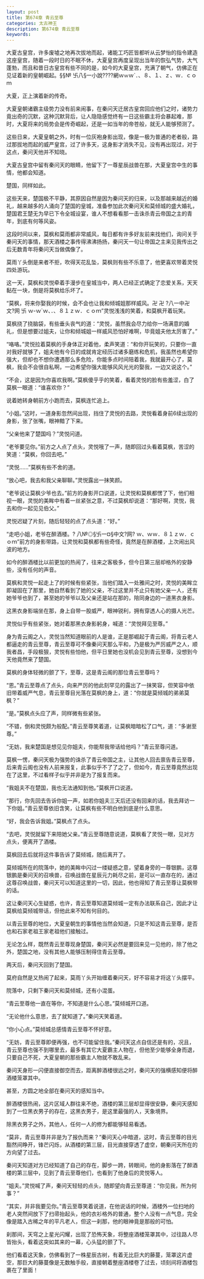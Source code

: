 ```yaml
---
layout: post
title: 第674章 青云至尊
categories: 太古神王
description: 第674章 青云至尊
keywords:
---
```


大夏古皇宫，许多废墟之地再次拔地而起，诸能工巧匠皆都听从云梦怡的指令建造这座皇宫，随着一段时日的不眠不休，大夏皇宫再度呈现出当年的恢弘气势，大气蓬勃，而且和昔日古皇宫有些不同的是，如今的大夏皇宫，充满了朝气，仿佛正在见证着新的皇朝崛起。§§№ 卐八§一小說????網ｗ`ｗ`ｗ`．、８、１、ｚ、ｗ．ｃｏｍ

大夏，正上演着新的传奇。

大夏皇朝诸霸主级势力没有前来闹事，在秦问天迁居古皇宫回应他们之时，诸势力竟出奇的沉默，这种沉默背后，让人隐隐感觉终有一日这些霸主将会暴起难，那时，大夏将来的局势会是传奇崛起，还是一如当年的帝苍般，就无人能够预测了。

这些日来，大夏皇朝之外，时有一位灰袍身影出现，像是一极为普通的老者般，路过那拔地而起的威严皇宫，过了许多天，这身影才消失不见，没有再出现过，对于这点，秦问天他并不知晓。

大夏古皇宫中留有秦问天的眼睛，他留下了一尊星辰战兽在那，大夏皇宫中生的事情，他都会知道。

楚国，同样如此。

这些天来，楚国极不平静，其原因自然是因为秦问天的归来，以及那越来越近的婚礼，越来越多的人涌向了楚国的皇城，准备参加此次秦问天和莫倾城的盛大婚礼，楚国君王楚无为早已下令全城设宴，谁人不想看看那一击诛杀青云帝国之主的青年，到底有何等风姿。

这段时间以来，莫枫和莫雨都非常威风，每日都有许多好友前来找他们，询问关于秦问天的事情，那天酒楼之事传得沸沸扬扬，秦问天一句让帝国之主来见我传出之后无数青年将秦问天当做偶像了。

莫雨丫头倒是来者不拒，吹得天花乱坠，莫枫则有些不乐意了，他更喜欢带着灵悦四处游玩。

这一天，莫枫和灵悦牵着手漫步在皇城当中，两人已经正式确定了恋爱关系，天天黏在一块，倒是将莫枫给乐坏了。

“莫枫，将来你娶我的时候，会不会也让我和倾城姐那样威风。卍 卍 ?八一中卍文?网 卐 ｗ-ｗ`ｗ、．、８１ｚｗ．ｃｏｍ”灵悦浅浅的笑着，和莫枫开着玩笑。

莫枫挠了挠脑袋，有些垂头丧气的道：“灵悦，虽然我会尽力给你一场满意的婚礼，但是想要过姐夫，让你和倾城姐一样威风恐怕好难啊，毕竟姐夫他太厉害了。”

“咯咯。”灵悦拉着莫枫的手身体正对着他，柔声笑道：“和你开玩笑的，只要你一直对我好就够了，姐夫他有今日的成就肯定经历过诸多磨练和危机，我虽然也希望你强大，但却也不想你遭遇那么多危险，你能多点时间陪着我，我就最开心了，莫枫，我会不会很自私啊，一边希望你强大能够风风光光的娶我，一边又说这个。”

“不会，这是因为你喜欢我啊。”莫枫傻乎乎的笑着，看着灵悦的脸有些羞涩，白了莫枫一眼道：“谁喜欢你？”

说着她转身朝前方小跑而去，莫枫连忙追上。

“小姐。”这时，一道身影忽然间出现，挡住了灵悦的去路，灵悦看着身前6续出现的身影，张了张嘴，眼神黯了下来。

“父亲他来了楚国吗？”灵悦问道。

“老爷要见你。”前方之人点了点头，灵悦哦了一声，随即回过头看着莫枫，苦涩的笑道：“莫枫，你回去吧。”

“灵悦……”莫枫有些不舍的道。

“放心吧，我去和我父亲聊聊。”灵悦露出一抹笑颜。

“老爷说让莫枫少爷也去。”前方的身影开口说道，让灵悦和莫枫都愣了下，他们相视一眼，灵悦的美眸中有着一丝紧张之意，不过莫枫却说道：“那好啊，灵悦，我去和你一起见见伯父。”

灵悦迟疑了片刻，随后轻轻的点了点头道：“好。”

“走吧小姐，老爷在醉酒楼。?  八№◎§卐一¤§中文?网?  ｗ、ｗｗ．８１ｚｗ．ｃｏｍ”前方的身影带路，让灵悦和莫枫都有些奇怪，竟然是在醉酒楼，上次闹出风波的地方。

如今的醉酒楼比以前更加的热闹了，往来之客极多，但今日第三层却格外的安静些，没有任何的声音。

莫枫和灵悦一起走上了的时候有些紧张，当他们踏入一处雅间之时，灵悦的美眸立即凝固在了那里，她自然看到了她的父亲，不过这里并不止只有她父亲一人，还有她爷爷也到了，甚至她的爷爷以及父亲还是站在那的，陪同身边的一道黑衣身影。

这黑衣身影端坐在那，身上自带一股威严，眼神锐利，拥有穿透人心的摄人光芒。

灵悦似乎有些紧张，她对着那黑衣身影躬身，喊道：“灵悦拜见至尊。”

身为青云阁之人，灵悦当然知道眼前的人是谁，正是那崛起于青云阁，将青云老人都逼走的青云至尊，青云至尊可不像秦问天那么平和，乃是极为严厉威严之人，顺我者昌，手段极狠，灵悦有些怕他，但平日里她也没机会见到青云至尊，没想到今天他竟然来了楚国。

莫枫的身体轻微的颤了下，至尊，这是青云阁的那位青云至尊吗？

“恩。”青云至尊点了点头，向来严厉的他此刻罕见的露出了一抹笑容，但笑容中依旧带着威严气息，青云至尊目光落在莫枫的身上，道：“你就是莫倾城的弟弟莫枫？”

“是。”莫枫点头应了声，同样微有些紧张。

“不错，倒和灵悦颇为般配。”青云至尊笑着道，让莫枫暗暗松了口气，道：“多谢至尊。”

“无妨，我来楚国是想见见你姐夫，你能帮我带话给他吗？”青云至尊问道。

莫枫一愣，秦问天极为强势的诛杀了青云帝国之主，让其他人回去禀告青云至尊，后来青云阁也没有人前来报复，此事似乎不了了之了，但如今，青云至尊竟然出现在了这里，不过看样子似乎并非是为了报复而来。

“我姐夫不在楚国，我也无法通知到他。”莫枫开口说道。

“那行，你先回去告诉你姐一声，如若你姐夫三天后还没有回来的话，我去拜访一下你姐。”青云至尊依旧含笑，让莫枫有些不明白他到底是什么意思。

“好，我会告诉我姐。”莫枫点了点头。

“去吧，灵悦就留下来陪她父亲。”青云至尊随意说道，莫枫看了灵悦一眼，见对方点头，便离开了酒楼。

莫枫回去后就将这件事告诉了莫倾城，随后离开了。

莫倾城所在的院落中，她的美眸中闪过一缕疑惑之意，望着身旁的一尊银鹏，这尊银鹏是秦问天的召唤兽，召唤战兽在星辰元力耗尽之前，是可以一直存在的，通过这尊召唤战兽，秦问天可以知道这里的一切，因此，他也得知了青云至尊让莫枫带的话。

这让秦问天心生疑惑，也许，青云至尊知道莫倾城一定有办法联系自己，因此才让莫枫给莫倾城带话，但他此来不知有何目的。

以青云至尊的地位，大夏皇朝生的事情他当然会知道，只是不知这青云至尊，是否也和石家老祖王家老祖他们接触过。

无论怎么样，既然青云至尊现身楚国，秦问天必然是要回来见一见他的，除了他之外，楚国之地，没有其他人能够压制得住青云至尊。

两天后，秦问天回到了楚国。

莫府自然是又热闹了起来，莫雨丫头开始缠着秦问天，好不容易才将这丫头摆平。

院落中，只剩下秦问天和莫倾城，还有小混蛋。

“青云至尊他一直在等你，不知道是什么心思。”莫倾城开口道。

“无论他什么意思，去了就知道了。”秦问天笑着道。

“你小心点。”莫倾城总感情青云至尊不怀好意。

“无妨，青云至尊即便再强，也不可能留住我。”秦问天这点自信还是有的，况且，青云至尊也强不到哪里去，最多有其它大夏霸主人物在，但他至少能够全身而退，只要自己不死，大夏皇朝的那些霸主人物就不敢乱来。

秦问天身形一闪便直接御空而去，距离醉酒楼很远之时，秦问天的强横感知便将醉酒楼笼罩其中。

甚至，方圆之地全部在秦问天的感知当中。

醉酒楼很热闹，这片区域人群往来不绝，酒楼的第三层却显得很安静，秦问天感知到了一位黑衣男子的存在，这黑衣男子，是这里最强的人，天象境界。

除黑衣男子之外，其他人，任何一人的修为都能够轻易看透。

“莫非，青云至尊并非是为了报仇而来？”秦问天心中暗道，这时，青云至尊的目光豁然间睁开，锋芒闪烁，从酒楼的第三层，目光直接穿透了虚空，朝秦问天所在的方向望了过去。

秦问天知道对方已经知道了自己的存在，脚步一跨，转眼间，他的身影落在了醉酒楼的第三层中，见到了青云至尊他们，也看到了他身后的灵悦等人。

“姐夫。”灵悦喊了声，秦问天轻轻的点头，随即望向青云至尊道：“你见我，所为何事？”

“其实，并非我要见你。”青云至尊笑着说道，在他说话的时候，酒楼外一位扫地的老人突然间放下了扫帚抬起头，他的衣衫格外的普通，整个人没有一点气息，完全像是踏入古稀之年的平凡老人，但这一刹那，他的眼神竟是那般的可怕。

刹那间，天穹之上星光闪耀，出现了恐怖天象，将整座酒楼笼罩其中，过往路人尽皆抬头，看着这突如其来的一幕，心头猛的颤了下。

他们看着这天象，仿佛看到了一株星辰古树，有着无比巨大的藤蔓，笼罩这片虚空，那巨大的藤蔓像是无数触手般，直接朝着整座酒楼卷了过去，顷刻间将酒楼包裹在了里面！

